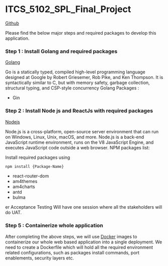 # ITCS_5102_SPL_Final_Project
[Github]

Please find the below major steps and required packages to develop this application.

### Step 1 : Install Golang and required packages
[Golang]

Go is a statically typed, compiled high-level programming language designed at Google by Robert Griesemer, Rob Pike, and Ken Thompson. It is syntactically similar to C, but with memory safety, garbage collection, structural typing, and CSP-style concurrency
Golang Packages :

- Gin

### Step 2 : Install Node js and ReactJs with required packages

[Nodejs]

Node.js is a cross-platform, open-source server environment that can run on Windows, Linux, Unix, macOS, and more. Node.js is a back-end JavaScript runtime environment, runs on the V8 JavaScript Engine, and executes JavaScript code outside a web browser.
NPM packages list:

Install required packages using

```sh
npm install {Package-Name}
```

- react-router-dom
- am4themes
- am4charts
- antd
- bulma

er Acceptance Testing
    Will have one session where all the stakeholders will do UAT.



### Step 5 : Containerize whole application 

After completing the above steps, we will use [Docker](https://www.docker.com/) images to containerize our whole web based application into a single deployment.
We need to create a Dockerfile which will hold all the required environment related configurations, such as packages install commands, port enablements, security layers etc.


[Github]: <https://github.com/mandgenikhil/ITCS_5102_SPL_Final_Project.git>
[Golang]: <https://go.dev/>
[Nodejs]: <https://nodejs.org/en/>
   

